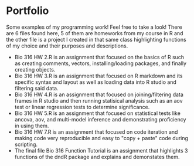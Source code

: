 # Portfolio
Some examples of my programming work! Feel free to take a look! There are 6 files found here, 5 of them are homeworks from my course in R and the other file is a project I created in that same class highlighting functions of my choice and their purposes and descriptions. 

-  Bio 316 HW 2.R is an assignment that focused on the basics of R such as creating comments, vectors, installing/loading packages, and finally creating objects.
-  Bio 316 HW 3.R is an assignment that focused on R markdown and its specific syntax and layout as well as loading data into R studio and filtering said data.
-  Bio 316 HW 4.R is an assignment that focused on joining/filtering data frames in R studio and then running statisical analysis such as an aov test or linear regression tests to determine significance.
-  Bio 316 HW 5.R is an assignment that focused on statistical tests like ancova, aov, and multi-model inference and demonstrating proficiency in using them.
-  Bio 316 HW 7.R is an assignment that focused on code iteration and making code very reproducible and easy to "copy + paste" code during scripting.
-  The final file Bio 316 Function Tutorial is an assignment that highlights 3 functions of the dndR package and explains and demonstates them. 
